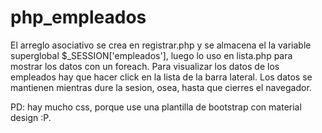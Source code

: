 # php_empleados

El arreglo asociativo se crea en registrar.php y se almacena el la variable superglobal $_SESSION['empleados'],
luego lo uso en lista.php para mostrar los datos con un foreach. Para visualizar los datos de los empleados
hay que hacer click en la lista de la barra lateral. Los datos se mantienen mientras dure la sesion, osea, 
hasta que cierres el navegador.

PD: hay mucho css, porque use una plantilla de bootstrap con material design :P.
